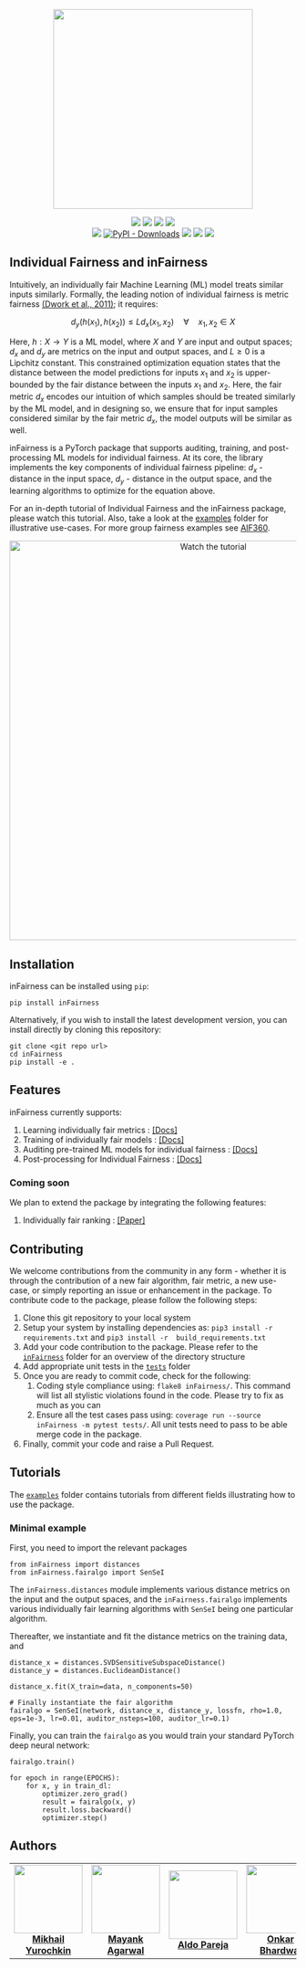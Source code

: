 <p align="center">
  <a href="https://ibm.github.io/inFairness">
     <img width="350" height="350" src="https://ibm.github.io/inFairness/_static/infairness-logo.png">
   </a>
</p>

<p align="center">
   <a href="https://pypi.org/project/infairness"><img src="https://img.shields.io/pypi/v/infairness?color=important&label=pypi%20package&logo=PyPy"></a>
   <a href="./examples"><img src="https://img.shields.io/badge/example-notebooks-red?logo=jupyter"></a>
   <a href="https://ibm.github.io/inFairness"><img src="https://img.shields.io/badge/documentation-up-green?logo=GitBook"></a>
   <a href="https://fairbert.vizhub.ai"><img src="https://img.shields.io/badge/fairness-demonstration-yellow?logo=ibm-watson"></a>
   <br/>
   <a href="https://app.travis-ci.com/IBM/inFairness"><img src="https://app.travis-ci.com/IBM/inFairness.svg?branch=main"></a>
   <a href="https://pypistats.org/packages/infairness"><img alt="PyPI - Downloads" src="https://img.shields.io/pypi/dm/inFairness?color=blue"></a>
   <a href="https://www.python.org/"><img src="https://img.shields.io/badge/python-3.7+-blue?logo=python"></a>
   <a href="https://opensource.org/licenses/Apache-2.0"><img src="https://img.shields.io/badge/license-Apache-yellow"></a>
   <a href="https://github.com/psf/black"><img src="https://img.shields.io/badge/code%20style-black-000000.svg"></a>
</p>


## Individual Fairness and inFairness

Intuitively, an individually fair Machine Learning (ML) model treats similar inputs similarly. Formally, the leading notion of individual fairness is metric fairness [(Dwork et al., 2011)](https://dl.acm.org/doi/abs/10.1145/2090236.2090255); it requires:

$$ d_y (h(x_1), h(x_2)) \leq L d_x(x_1, x_2) \quad \forall \quad x_1, x_2 \in X $$

Here, $h: X \rightarrow Y$ is a ML model, where $X$ and $Y$ are input and output spaces; $d_x$ and $d_y$ are metrics on the input and output spaces, and $L \geq 0$ is a Lipchitz constant. This constrained optimization equation states that the distance between the model predictions for inputs $x_1$ and $x_2$ is upper-bounded by the fair distance between the inputs $x_1$ and $x_2$. Here, the fair metric $d_x$ encodes our intuition of which samples should be treated similarly by the ML model, and in designing so, we ensure that for input samples considered similar by the fair metric $d_x$, the model outputs will be similar as well.

inFairness is a PyTorch package that supports auditing, training, and post-processing ML models for individual fairness. At its core, the library implements the key components of individual fairness pipeline: $d_x$ - distance in the input space, $d_y$ - distance in the output space, and the learning algorithms to optimize for the equation above.

For an in-depth tutorial of Individual Fairness and the inFairness package, please watch this tutorial. Also, take a look at the [examples](./examples/) folder for illustrative use-cases. For more group fairness examples see [AIF360](https://aif360.mybluemix.net/).

<p align="center">
  <a href="https://video.ibm.com/recorded/131932983" target="_blank"><img width="700" alt="Watch the tutorial" src="https://user-images.githubusercontent.com/991913/178768336-2bfa5958-487f-4f14-a156-03dacfd68263.png"></a>
</p>

## Installation

inFairness can be installed using `pip`:

```
pip install inFairness
```


Alternatively, if you wish to install the latest development version, you can install directly by cloning this repository:

```
git clone <git repo url>
cd inFairness
pip install -e .
```



## Features

inFairness currently supports:

1. Learning individually fair metrics : [[Docs]](https://ibm.github.io/inFairness/reference/distances.html)
2. Training of individually fair models : [[Docs]](https://ibm.github.io/inFairness/reference/algorithms.html)
3. Auditing pre-trained ML models for individual fairness : [[Docs]](https://ibm.github.io/inFairness/reference/auditors.html)
4. Post-processing for Individual Fairness : [[Docs]](https://ibm.github.io/inFairness/reference/postprocessing.html)


### Coming soon

We plan to extend the package by integrating the following features:
1. Individually fair ranking : [[Paper]](https://arxiv.org/abs/2103.11023)


## Contributing

We welcome contributions from the community in any form - whether it is through the contribution of a new fair algorithm, fair metric, a new use-case, or simply reporting an issue or enhancement in the package. To contribute code to the package, please follow the following steps:

1. Clone this git repository to your local system
2. Setup your system by installing dependencies as: `pip3 install -r requirements.txt` and `pip3 install -r  build_requirements.txt`
3. Add your code contribution to the package. Please refer to the [`inFairness`](./inFairness) folder for an overview of the directory structure
4. Add appropriate unit tests in the [`tests`](./tests) folder
5. Once you are ready to commit code, check for the following:
   1. Coding style compliance using: `flake8 inFairness/`. This command will list all stylistic violations found in the code. Please try to fix as much as you can
   2. Ensure all the test cases pass using: `coverage run --source inFairness -m pytest tests/`. All unit tests need to pass to be able merge code in the package.
6. Finally, commit your code and raise a Pull Request.


## Tutorials

The [`examples`](./examples) folder contains tutorials from different fields illustrating how to use the package.

### Minimal example

First, you need to import the relevant packages

```
from inFairness import distances
from inFairness.fairalgo import SenSeI
```

The `inFairness.distances` module implements various distance metrics on the input and the output spaces, and the `inFairness.fairalgo` implements various individually fair learning algorithms with `SenSeI` being one particular algorithm.

Thereafter, we instantiate and fit the distance metrics on the training data, and 


```[python]
distance_x = distances.SVDSensitiveSubspaceDistance()
distance_y = distances.EuclideanDistance()

distance_x.fit(X_train=data, n_components=50)

# Finally instantiate the fair algorithm
fairalgo = SenSeI(network, distance_x, distance_y, lossfn, rho=1.0, eps=1e-3, lr=0.01, auditor_nsteps=100, auditor_lr=0.1)
```

Finally, you can train the `fairalgo` as you would train your standard PyTorch deep neural network:

```
fairalgo.train()

for epoch in range(EPOCHS):
    for x, y in train_dl:
        optimizer.zero_grad()
        result = fairalgo(x, y)
        result.loss.backward()
        optimizer.step()
```


##  Authors

<table align="center">
  <tr>
    <td align="center"><a href="http://moonfolk.github.io/"><img src="https://avatars.githubusercontent.com/u/24443134?v=4?s=100" width="120px;" alt=""/><br /><b>Mikhail Yurochkin</b></a></a></td>
    <td align="center"><a href="http://mayankagarwal.github.io/"><img src="https://avatars.githubusercontent.com/u/991913?v=4?s=100" width="120px;" alt=""/><br /><b>Mayank Agarwal</b></a></a></td>
    <td align="center"><a href="https://github.com/aldopareja"><img src="https://avatars.githubusercontent.com/u/7622817?v=4?s=100" width="120px;" alt=""/><br /><b>Aldo Pareja</b></a></a></td>
    <td align="center"><a href="https://github.com/onkarbhardwaj"><img src="https://avatars.githubusercontent.com/u/13560220?v=4?s=100" width="120px;" alt=""/><br /><b>Onkar Bhardwaj</b></a></a></td>
  </tr>
</table>
